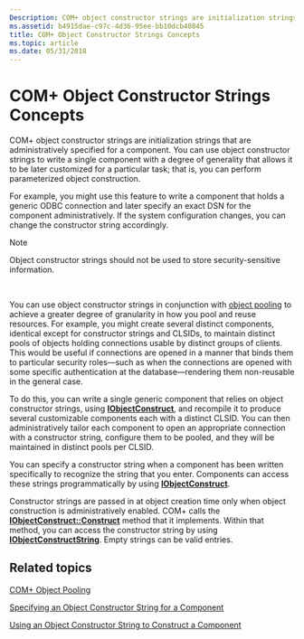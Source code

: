 ```yaml
---
Description: COM+ object constructor strings are initialization strings that are administratively specified for a component.
ms.assetid: b4915dae-c97c-4d36-95ee-bb10dcb40845
title: COM+ Object Constructor Strings Concepts
ms.topic: article
ms.date: 05/31/2018
---
```


# COM+ Object Constructor Strings Concepts

COM+ object constructor strings are initialization strings that are administratively specified for a component. You can use object constructor strings to write a single component with a degree of generality that allows it to be later customized for a particular task; that is, you can perform parameterized object construction.

For example, you might use this feature to write a component that holds a generic ODBC connection and later specify an exact DSN for the component administratively. If the system configuration changes, you can change the constructor string accordingly.

> [!Note]  
> Object constructor strings should not be used to store security-sensitive information.

 

You can use object constructor strings in conjunction with [object pooling](com--object-pooling.md) to achieve a greater degree of granularity in how you pool and reuse resources. For example, you might create several distinct components, identical except for constructor strings and CLSIDs, to maintain distinct pools of objects holding connections usable by distinct groups of clients. This would be useful if connections are opened in a manner that binds them to particular security roles—such as when the connections are opened with some specific authentication at the database—rendering them non-reusable in the general case.

To do this, you can write a single generic component that relies on object constructor strings, using [**IObjectConstruct**](/windows/desktop/api/ComSvcs/nn-comsvcs-iobjectconstruct), and recompile it to produce several customizable components each with a distinct CLSID. You can then administratively tailor each component to open an appropriate connection with a constructor string, configure them to be pooled, and they will be maintained in distinct pools per CLSID.

You can specify a constructor string when a component has been written specifically to recognize the string that you enter. Components can access these strings programmatically by using [**IObjectConstruct**](/windows/desktop/api/ComSvcs/nn-comsvcs-iobjectconstruct).

Constructor strings are passed in at object creation time only when object construction is administratively enabled. COM+ calls the [**IObjectConstruct::Construct**](/windows/desktop/api/ComSvcs/nf-comsvcs-iobjectconstruct-construct) method that it implements. Within that method, you can access the constructor string by using [**IObjectConstructString**](/windows/desktop/api/ComSvcs/nn-comsvcs-iobjectconstructstring). Empty strings can be valid entries.

## Related topics

<dl> <dt>

[COM+ Object Pooling](com--object-pooling.md)
</dt> <dt>

[Specifying an Object Constructor String for a Component](specifying-an-object-constructor-string-for-a-component.md)
</dt> <dt>

[Using an Object Constructor String to Construct a Component](using-an-object-constructor-string-to-construct-a-component.md)
</dt> </dl>

 

 



